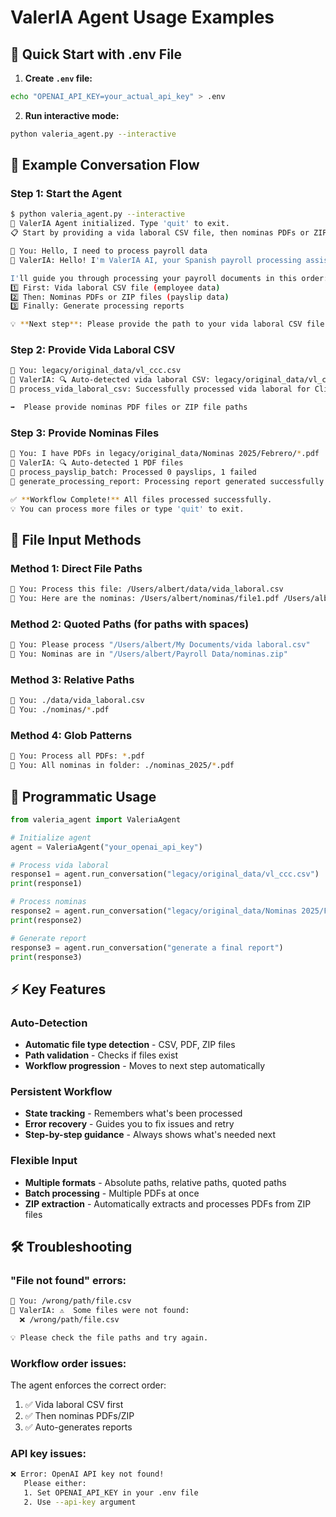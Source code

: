 # ValerIA Agent Usage Examples

## 🚀 Quick Start with .env File

1. **Create `.env` file:**
```bash
echo "OPENAI_API_KEY=your_actual_api_key" > .env
```

2. **Run interactive mode:**
```bash
python valeria_agent.py --interactive
```

## 💬 Example Conversation Flow

### Step 1: Start the Agent
```bash
$ python valeria_agent.py --interactive
🤖 ValerIA Agent initialized. Type 'quit' to exit.
📋 Start by providing a vida laboral CSV file, then nominas PDFs or ZIP files.

👤 You: Hello, I need to process payroll data
🤖 ValerIA: Hello! I'm ValerIA AI, your Spanish payroll processing assistant.

I'll guide you through processing your payroll documents in this order:
1️⃣ First: Vida laboral CSV file (employee data)
2️⃣ Then: Nominas PDFs or ZIP files (payslip data)
3️⃣ Finally: Generate processing reports

💡 **Next step**: Please provide the path to your vida laboral CSV file (e.g., `/path/to/vida_laboral.csv` or drag and drop the file path here)
```

### Step 2: Provide Vida Laboral CSV
```bash
👤 You: legacy/original_data/vl_ccc.csv
🤖 ValerIA: 🔍 Auto-detected vida laboral CSV: legacy/original_data/vl_ccc.csv
🔧 process_vida_laboral_csv: Successfully processed vida laboral for Client from vl_ccc

➡️  Please provide nominas PDF files or ZIP file paths
```

### Step 3: Provide Nominas Files
```bash
👤 You: I have PDFs in legacy/original_data/Nominas 2025/Febrero/*.pdf
🤖 ValerIA: 🔍 Auto-detected 1 PDF files
🔧 process_payslip_batch: Processed 0 payslips, 1 failed
🔧 generate_processing_report: Processing report generated successfully

✅ **Workflow Complete!** All files processed successfully.
💡 You can process more files or type 'quit' to exit.
```

## 📂 File Input Methods

### Method 1: Direct File Paths
```bash
👤 You: Process this file: /Users/albert/data/vida_laboral.csv
👤 You: Here are the nominas: /Users/albert/nominas/file1.pdf /Users/albert/nominas/file2.pdf
```

### Method 2: Quoted Paths (for paths with spaces)
```bash
👤 You: Please process "/Users/albert/My Documents/vida laboral.csv"
👤 You: Nominas are in "/Users/albert/Payroll Data/nominas.zip"
```

### Method 3: Relative Paths
```bash
👤 You: ./data/vida_laboral.csv
👤 You: ./nominas/*.pdf
```

### Method 4: Glob Patterns
```bash
👤 You: Process all PDFs: *.pdf
👤 You: All nominas in folder: ./nominas_2025/*.pdf
```

## 🔧 Programmatic Usage

```python
from valeria_agent import ValeriaAgent

# Initialize agent
agent = ValeriaAgent("your_openai_api_key")

# Process vida laboral
response1 = agent.run_conversation("legacy/original_data/vl_ccc.csv")
print(response1)

# Process nominas
response2 = agent.run_conversation("legacy/original_data/Nominas 2025/Febrero/*.pdf")
print(response2)

# Generate report
response3 = agent.run_conversation("generate a final report")
print(response3)
```

## ⚡ Key Features

### Auto-Detection
- **Automatic file type detection** - CSV, PDF, ZIP files
- **Path validation** - Checks if files exist
- **Workflow progression** - Moves to next step automatically

### Persistent Workflow
- **State tracking** - Remembers what's been processed
- **Error recovery** - Guides you to fix issues and retry
- **Step-by-step guidance** - Always shows what's needed next

### Flexible Input
- **Multiple formats** - Absolute paths, relative paths, quoted paths
- **Batch processing** - Multiple PDFs at once
- **ZIP extraction** - Automatically extracts and processes PDFs from ZIP files

## 🛠️ Troubleshooting

### "File not found" errors:
```bash
👤 You: /wrong/path/file.csv
🤖 ValerIA: ⚠️  Some files were not found:
  ❌ /wrong/path/file.csv

💡 Please check the file paths and try again.
```

### Workflow order issues:
The agent enforces the correct order:
1. ✅ Vida laboral CSV first
2. ✅ Then nominas PDFs/ZIP
3. ✅ Auto-generates reports

### API key issues:
```bash
❌ Error: OpenAI API key not found!
   Please either:
   1. Set OPENAI_API_KEY in your .env file
   2. Use --api-key argument
```